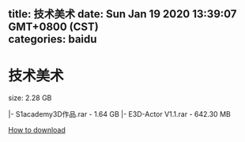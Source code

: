 
title: 技术美术
date: Sun Jan 19 2020 13:39:07 GMT+0800 (CST)    
categories: baidu
---

# 技术美术
size: 2.28 GB
 
 
|- S1academy3D作品.rar - 1.64 GB
|- E3D-Actor V1.1.rar - 642.30 MB

[How to download](https://bpcam.bemobtrk.com/go/2ceec3aa-1ca2-46d6-b9ff-aaa5c184517c?jno=5055)